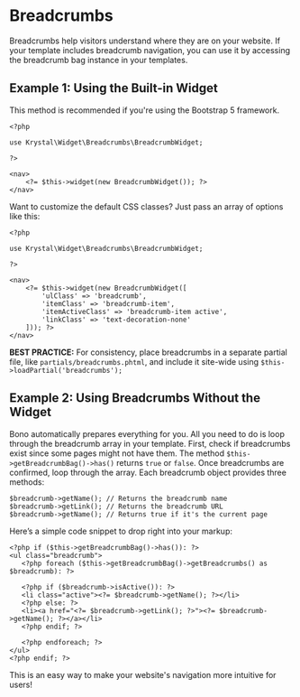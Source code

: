 
Breadcrumbs
=====

Breadcrumbs help visitors understand where they are on your website. If your template includes breadcrumb navigation, you can use it by accessing the breadcrumb bag instance in your templates.

## Example 1: Using the Built-in Widget

This method is recommended if you're using the Bootstrap 5 framework.

    <?php
    
    use Krystal\Widget\Breadcrumbs\BreadcrumbWidget;
    
    ?>
    
    <nav>
        <?= $this->widget(new BreadcrumbWidget()); ?>
    </nav>

Want to customize the default CSS classes? Just pass an array of options like this:

    <?php
    
    use Krystal\Widget\Breadcrumbs\BreadcrumbWidget;
    
    ?>
    
    <nav>
        <?= $this->widget(new BreadcrumbWidget([
            'ulClass' => 'breadcrumb',
            'itemClass' => 'breadcrumb-item',
            'itemActiveClass' => 'breadcrumb-item active',
            'linkClass' => 'text-decoration-none'
        ])); ?>
    </nav>

**BEST PRACTICE:** For consistency, place breadcrumbs in a separate partial file, like `partials/breadcrumbs.phtml`, and include it site-wide using `$this->loadPartial('breadcrumbs');` 

## Example 2: Using Breadcrumbs Without the Widget

Bono automatically prepares everything for you. All you need to do is loop through the breadcrumb array in your template.
First, check if breadcrumbs exist since some pages might not have them. The method `$this->getBreadcrumbBag()->has()` returns `true` or `false`.
Once breadcrumbs are confirmed, loop through the array. Each breadcrumb object provides three methods:

    $breadcrumb->getName(); // Returns the breadcrumb name
    $breadcrumb->getLink(); // Returns the breadcrumb URL
    $breadcrumb->getName(); // Returns true if it's the current page

Here’s a simple code snippet to drop right into your markup:

    <?php if ($this->getBreadcrumbBag()->has()): ?>
    <ul class="breadcrumb">
       <?php foreach ($this->getBreadcrumbBag()->getBreadcrumbs() as $breadcrumb): ?>
       
       <?php if ($breadcrumb->isActive()): ?>
       <li class="active"><?= $breadcrumb->getName(); ?></li>
       <?php else: ?>
       <li><a href="<?= $breadcrumb->getLink(); ?>"><?= $breadcrumb->getName(); ?></a></li>
       <?php endif; ?>
       
       <?php endforeach; ?>
    </ul>
    <?php endif; ?>

This is an easy way to make your website's navigation more intuitive for users!